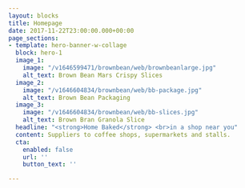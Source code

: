 ```yaml
---
layout: blocks
title: Homepage
date: 2017-11-22T23:00:00.000+00:00
page_sections:
- template: hero-banner-w-collage
  block: hero-1
  image_1:
    image: "/v1646599471/brownbean/web/brownbeanlarge.jpg"
    alt_text: Brown Bean Mars Crispy Slices
  image_2:
    image: "/v1646604834/brownbean/web/bb-package.jpg"
    alt_text: Brown Bean Packaging
  image_3:
    image: "/v1646604834/brownbean/web/bb-slices.jpg"
    alt_text: Brown Bran Granola Slice
  headline: "<strong>Home Baked</strong> <br>in a shop near you"
  content: Suppliers to coffee shops, supermarkets and stalls.
  cta:
    enabled: false
    url: ''
    button_text: ''

---
```

